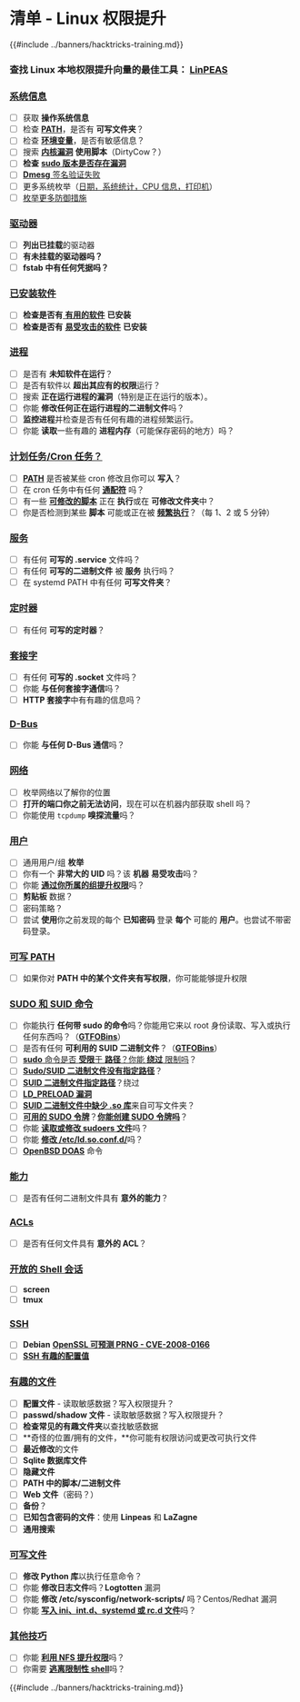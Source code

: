 # 清单 - Linux 权限提升

{{#include ../banners/hacktricks-training.md}}

### **查找 Linux 本地权限提升向量的最佳工具：** [**LinPEAS**](https://github.com/carlospolop/privilege-escalation-awesome-scripts-suite/tree/master/linPEAS)

### [系统信息](privilege-escalation/#system-information)

- [ ] 获取 **操作系统信息**
- [ ] 检查 [**PATH**](privilege-escalation/#path)，是否有 **可写文件夹**？
- [ ] 检查 [**环境变量**](privilege-escalation/#env-info)，是否有敏感信息？
- [ ] 搜索 [**内核漏洞**](privilege-escalation/#kernel-exploits) **使用脚本**（DirtyCow？）
- [ ] **检查** [**sudo 版本是否存在漏洞**](privilege-escalation/#sudo-version)
- [ ] [**Dmesg** 签名验证失败](privilege-escalation/#dmesg-signature-verification-failed)
- [ ] 更多系统枚举（[日期，系统统计，CPU 信息，打印机](privilege-escalation/#more-system-enumeration)）
- [ ] [枚举更多防御措施](privilege-escalation/#enumerate-possible-defenses)

### [驱动器](privilege-escalation/#drives)

- [ ] **列出已挂载**的驱动器
- [ ] **有未挂载的驱动器吗？**
- [ ] **fstab 中有任何凭据吗？**

### [**已安装软件**](privilege-escalation/#installed-software)

- [ ] **检查是否有**[ **有用的软件**](privilege-escalation/#useful-software) **已安装**
- [ ] **检查是否有** [**易受攻击的软件**](privilege-escalation/#vulnerable-software-installed) **已安装**

### [进程](privilege-escalation/#processes)

- [ ] 是否有 **未知软件在运行**？
- [ ] 是否有软件以 **超出其应有的权限**运行？
- [ ] 搜索 **正在运行进程的漏洞**（特别是正在运行的版本）。
- [ ] 你能 **修改任何正在运行进程的二进制文件**吗？
- [ ] **监控进程**并检查是否有任何有趣的进程频繁运行。
- [ ] 你能 **读取**一些有趣的 **进程内存**（可能保存密码的地方）吗？

### [计划任务/Cron 任务？](privilege-escalation/#scheduled-jobs)

- [ ] [**PATH**](privilege-escalation/#cron-path) 是否被某些 cron 修改且你可以 **写入**？
- [ ] 在 cron 任务中有任何 [**通配符**](privilege-escalation/#cron-using-a-script-with-a-wildcard-wildcard-injection) 吗？
- [ ] 有一些 [**可修改的脚本**](privilege-escalation/#cron-script-overwriting-and-symlink) 正在 **执行**或在 **可修改文件夹**中？
- [ ] 你是否检测到某些 **脚本** 可能或正在被 [**频繁执行**](privilege-escalation/#frequent-cron-jobs)？（每 1、2 或 5 分钟）

### [服务](privilege-escalation/#services)

- [ ] 有任何 **可写的 .service** 文件吗？
- [ ] 有任何 **可写的二进制文件** 被 **服务** 执行吗？
- [ ] 在 systemd PATH 中有任何 **可写文件夹**？

### [定时器](privilege-escalation/#timers)

- [ ] 有任何 **可写的定时器**？

### [套接字](privilege-escalation/#sockets)

- [ ] 有任何 **可写的 .socket** 文件吗？
- [ ] 你能 **与任何套接字通信**吗？
- [ ] **HTTP 套接字**中有有趣的信息吗？

### [D-Bus](privilege-escalation/#d-bus)

- [ ] 你能 **与任何 D-Bus 通信**吗？

### [网络](privilege-escalation/#network)

- [ ] 枚举网络以了解你的位置
- [ ] **打开的端口你之前无法访问**，现在可以在机器内部获取 shell 吗？
- [ ] 你能使用 `tcpdump` **嗅探流量**吗？

### [用户](privilege-escalation/#users)

- [ ] 通用用户/组 **枚举**
- [ ] 你有一个 **非常大的 UID** 吗？该 **机器** **易受攻击**吗？
- [ ] 你能 [**通过你所属的组提升权限**](privilege-escalation/interesting-groups-linux-pe/)吗？
- [ ] **剪贴板** 数据？
- [ ] 密码策略？
- [ ] 尝试 **使用**你之前发现的每个 **已知密码** 登录 **每个** 可能的 **用户**。也尝试不带密码登录。

### [可写 PATH](privilege-escalation/#writable-path-abuses)

- [ ] 如果你对 **PATH 中的某个文件夹有写权限**，你可能能够提升权限

### [SUDO 和 SUID 命令](privilege-escalation/#sudo-and-suid)

- [ ] 你能执行 **任何带 sudo 的命令**吗？你能用它来以 root 身份读取、写入或执行任何东西吗？（[**GTFOBins**](https://gtfobins.github.io)）
- [ ] 是否有任何 **可利用的 SUID 二进制文件**？（[**GTFOBins**](https://gtfobins.github.io)）
- [ ] [**sudo** 命令是否 **受限**于 **路径**？你能 **绕过** 限制吗](privilege-escalation/#sudo-execution-bypassing-paths)？
- [ ] [**Sudo/SUID 二进制文件没有指定路径**](privilege-escalation/#sudo-command-suid-binary-without-command-path)？
- [ ] [**SUID 二进制文件指定路径**](privilege-escalation/#suid-binary-with-command-path)？绕过
- [ ] [**LD_PRELOAD 漏洞**](privilege-escalation/#ld_preload)
- [ ] [**SUID 二进制文件中缺少 .so 库**](privilege-escalation/#suid-binary-so-injection)来自可写文件夹？
- [ ] [**可用的 SUDO 令牌**](privilege-escalation/#reusing-sudo-tokens)？[**你能创建 SUDO 令牌吗**](privilege-escalation/#var-run-sudo-ts-less-than-username-greater-than)？
- [ ] 你能 [**读取或修改 sudoers 文件**](privilege-escalation/#etc-sudoers-etc-sudoers-d)吗？
- [ ] 你能 [**修改 /etc/ld.so.conf.d/**](privilege-escalation/#etc-ld-so-conf-d)吗？
- [ ] [**OpenBSD DOAS**](privilege-escalation/#doas) 命令

### [能力](privilege-escalation/#capabilities)

- [ ] 是否有任何二进制文件具有 **意外的能力**？

### [ACLs](privilege-escalation/#acls)

- [ ] 是否有任何文件具有 **意外的 ACL**？

### [开放的 Shell 会话](privilege-escalation/#open-shell-sessions)

- [ ] **screen**
- [ ] **tmux**

### [SSH](privilege-escalation/#ssh)

- [ ] **Debian** [**OpenSSL 可预测 PRNG - CVE-2008-0166**](privilege-escalation/#debian-openssl-predictable-prng-cve-2008-0166)
- [ ] [**SSH 有趣的配置值**](privilege-escalation/#ssh-interesting-configuration-values)

### [有趣的文件](privilege-escalation/#interesting-files)

- [ ] **配置文件** - 读取敏感数据？写入权限提升？
- [ ] **passwd/shadow 文件** - 读取敏感数据？写入权限提升？
- [ ] **检查常见的有趣文件夹**以查找敏感数据
- [ ] **奇怪的位置/拥有的文件，**你可能有权限访问或更改可执行文件
- [ ] **最近修改**的文件
- [ ] **Sqlite 数据库文件**
- [ ] **隐藏文件**
- [ ] **PATH 中的脚本/二进制文件**
- [ ] **Web 文件**（密码？）
- [ ] **备份**？
- [ ] **已知包含密码的文件**：使用 **Linpeas** 和 **LaZagne**
- [ ] **通用搜索**

### [**可写文件**](privilege-escalation/#writable-files)

- [ ] **修改 Python 库**以执行任意命令？
- [ ] 你能 **修改日志文件**吗？**Logtotten** 漏洞
- [ ] 你能 **修改 /etc/sysconfig/network-scripts/** 吗？Centos/Redhat 漏洞
- [ ] 你能 [**写入 ini、int.d、systemd 或 rc.d 文件**](privilege-escalation/#init-init-d-systemd-and-rc-d)吗？

### [**其他技巧**](privilege-escalation/#other-tricks)

- [ ] 你能 [**利用 NFS 提升权限**](privilege-escalation/#nfs-privilege-escalation)吗？
- [ ] 你需要 [**逃离限制性 shell**](privilege-escalation/#escaping-from-restricted-shells)吗？

{{#include ../banners/hacktricks-training.md}}

